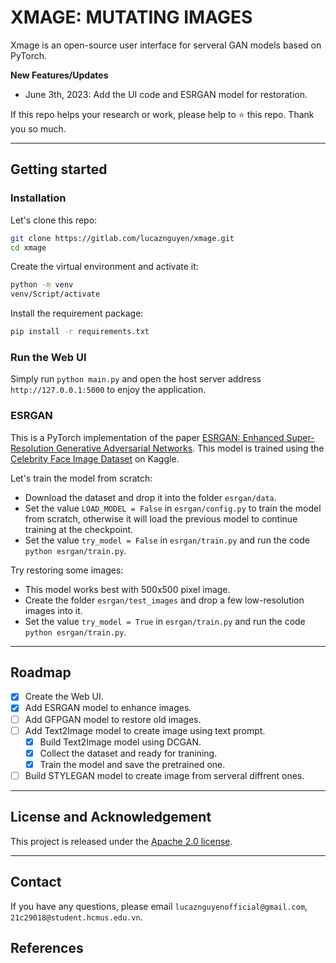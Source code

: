 # XMAGE: MUTATING IMAGES
Xmage is an open-source user interface for serveral GAN models based on PyTorch.

**New Features/Updates**
- June 3th, 2023: Add the UI code and ESRGAN model for restoration.

If this repo helps your research or work, please help to ⭐ this repo. Thank you so much.

---

## Getting started
### Installation

Let's clone this repo:
```bash
git clone https://gitlab.com/lucaznguyen/xmage.git
cd xmage
```

Create the virtual environment and activate it:
```bash
python -m venv
venv/Script/activate
```

Install the requirement package:
```bash
pip install -r requirements.txt
```

### Run the Web UI

Simply run `python main.py` and open the host server address `http://127.0.0.1:5000` to enjoy the application.

### ESRGAN

This is a PyTorch implementation of the paper [ESRGAN: Enhanced Super-Resolution Generative Adversarial Networks](https://arxiv.org/abs/1809.00219). This model is trained using the [Celebrity Face Image Dataset](https://www.kaggle.com/datasets/vishesh1412/celebrity-face-image-dataset) on Kaggle.

Let's train the model from scratch:
- Download the dataset and drop it into the folder `esrgan/data`.
- Set the value `LOAD_MODEL = False` in `esrgan/config.py` to train the model from scratch, otherwise it will load the previous model to continue training at the checkpoint.
- Set the value `try_model = False` in `esrgan/train.py` and run the code `python esrgan/train.py`.

Try restoring some images:
- This model works best with 500x500 pixel image.
- Create the folder `esrgan/test_images` and drop a few low-resolution images into it.
- Set the value `try_model = True` in `esrgan/train.py` and run the code `python esrgan/train.py`.

---

## Roadmap

- [x] Create the Web UI.
- [x] Add ESRGAN model to enhance images.
- [ ] Add GFPGAN model to restore old images.
- [ ] Add Text2Image model to create image using text prompt.
  - [x] Build Text2Image model using DCGAN.
  - [x] Collect the dataset and ready for tranining.
  - [x] Train the model and save the pretrained one.
- [ ] Build STYLEGAN model to create image from serveral diffrent ones.

---

## License and Acknowledgement

This project is released under the [Apache 2.0 license](LICENSE).<br>

---

## Contact

If you have any questions, please email `lucaznguyenofficial@gmail.com`, `21c29018@student.hcmus.edu.vn`.

## References
